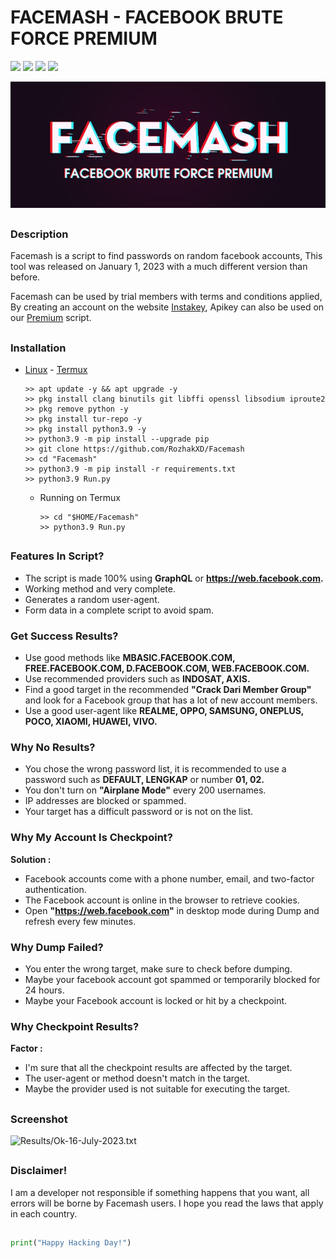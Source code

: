 # FACEMASH - FACEBOOK BRUTE FORCE PREMIUM

<p
<br>
  <img src="https://img.shields.io/badge/python-3.11-blue.svg">
  <img src="https://img.shields.io/badge/Author-Rozhak-green?style=flat-square">
  <img src="https://img.shields.io/badge/Open%20Source-No-red?style=flat-square">
  <img src="https://img.shields.io/badge/Written%20In-Python-yellow?style=flat-square">
</p>

<p align="center">
  <img src="Data/Facemash.jpg">
</p>

##

### Description
Facemash is a script to find passwords on random facebook accounts, This tool was released on January 1, 2023 with a much different version than before.

Facemash can be used by trial members with terms and conditions applied, By creating an account on the website [Instakey](https://instakey.rozhak.xyz/register/), Apikey can also be used on our [Premium](https://github.com/RozhakXD/Premium) script.

##

### Installation

* [Linux](https://drive.google.com/file/d/12RkbvHPeDl5yO4FvFzli8TB38NvfDWEo/view?usp=drive_link) - [Termux](https://f-droid.org/repo/com.termux_118.apk)
  ```
  >> apt update -y && apt upgrade -y
  >> pkg install clang binutils git libffi openssl libsodium iproute2 
  >> pkg remove python -y
  >> pkg install tur-repo -y
  >> pkg install python3.9 -y
  >> python3.9 -m pip install --upgrade pip
  >> git clone https://github.com/RozhakXD/Facemash
  >> cd "Facemash"
  >> python3.9 -m pip install -r requirements.txt
  >> python3.9 Run.py
  ```
  - Running on Termux
    ```
    >> cd "$HOME/Facemash"
    >> python3.9 Run.py
    ```

##

### Features In Script?

- The script is made 100% using **GraphQL** or **https://web.facebook.com.**
- Working method and very complete.
- Generates a random user-agent.
- Form data in a complete script to avoid spam.

### Get Success Results?

- Use good methods like **MBASIC.FACEBOOK.COM, FREE.FACEBOOK.COM, D.FACEBOOK.COM, WEB.FACEBOOK.COM.**
- Use recommended providers such as **INDOSAT, AXIS.**
- Find a good target in the recommended **"Crack Dari Member Group"** and look for a Facebook group that has a lot of new account members.
- Use a good user-agent like **REALME, OPPO, SAMSUNG, ONEPLUS, POCO, XIAOMI, HUAWEI, VIVO.**

### Why No Results?

- You chose the wrong password list, it is recommended to use a password such as **DEFAULT, LENGKAP** or number **01, 02.**
- You don't turn on **"Airplane Mode"** every 200 usernames.
- IP addresses are blocked or spammed.
- Your target has a difficult password or is not on the list.

### Why My Account Is Checkpoint?

**Solution :**
- Facebook accounts come with a phone number, email, and two-factor authentication.
- The Facebook account is online in the browser to retrieve cookies.
- Open **"https://web.facebook.com"** in desktop mode during Dump and refresh every few minutes.

### Why Dump Failed?

- You enter the wrong target, make sure to check before dumping.
- Maybe your facebook account got spammed or temporarily blocked for 24 hours.
- Maybe your Facebook account is locked or hit by a checkpoint.

### Why Checkpoint Results?

**Factor :**
- I'm sure that all the checkpoint results are affected by the target.
- The user-agent or method doesn't match in the target.
- Maybe the provider used is not suitable for executing the target.

##

### Screenshot

![Results/Ok-16-July-2023.txt](https://github.com/RozhakXD/Facemash/blob/main/Data/Success.png)

##

### Disclaimer!

I am a developer not responsible if something happens that you want, all errors will be borne by Facemash users. I hope you read the laws that apply in each country.

##

```python
print("Happy Hacking Day!")
```
